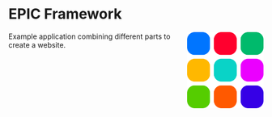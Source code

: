 # EPIC Framework

<img align="right" src="https://github.com/tobua/epic-framework/raw/main/logo.svg" width="30%" alt="EPIC Framework Logo" />

Example application combining different parts to create a website.